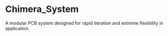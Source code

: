 # Chimera_System
A modular PCB system designed for rapid iteration and extreme flexibility in application.

